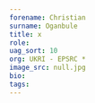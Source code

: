 ```yaml
---
forename: Christian
surname: Oganbule
title: x
role:  
uag_sort: 10
org: UKRI - EPSRC *
image_src: null.jpg
bio: 
tags: 
---
```

